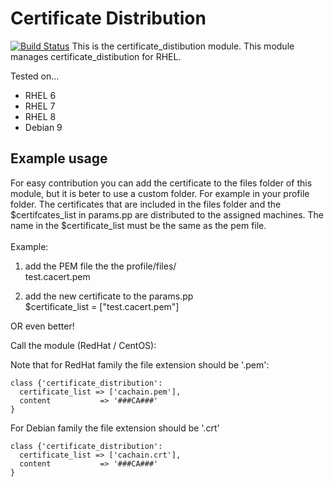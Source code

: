 # Certificate Distribution 
[![Build Status](https://travis-ci.org/sjors101/Puppet_CertificateDistribution.svg?branch=master)](https://travis-ci.org/sjors101/Puppet_CertificateDistribution)
This is the certificate_distibution module. This module manages certificate_distibution for RHEL.

Tested on...

 * RHEL 6
 * RHEL 7
 * RHEL 8
 * Debian 9

## Example usage

For easy contribution you can add the certificate to the files folder of this module, but it is beter to use a custom folder. For example in your profile folder.
The certificates that are included in the files folder and the $certifcates_list in params.pp are distributed to the assigned machines.
The name in the $certificate_list must be the same as the pem file.<br><br>
Example:

1. add the PEM file the the profile/files/<br>
test.cacert.pem

2. add the new certificate to the params.pp<br>
$certificate_list = ["test.cacert.pem"] 

OR even better!

Call the module (RedHat / CentOS):

Note that for RedHat family the file extension should be '.pem':

```
class {'certificate_distribution':
  certificate_list => ['cachain.pem'],
  content           => '###CA###'
}
```

For Debian family the file extension should be '.crt'

```
class {'certificate_distribution':
  certificate_list => ['cachain.crt'],
  content           => '###CA###'
}
```
